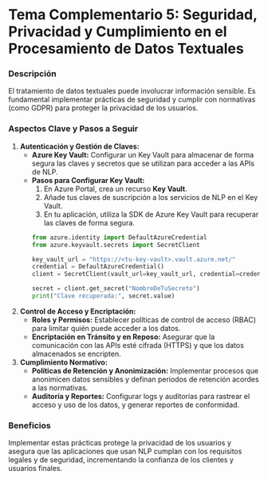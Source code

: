 # Tema Complementario 5: Seguridad, Privacidad y Cumplimiento en el Procesamiento de Datos Textuales

### Descripción  
El tratamiento de datos textuales puede involucrar información sensible. Es fundamental implementar prácticas de seguridad y cumplir con normativas (como GDPR) para proteger la privacidad de los usuarios.

### Aspectos Clave y Pasos a Seguir

1. **Autenticación y Gestión de Claves:**  
   - **Azure Key Vault:** Configurar un Key Vault para almacenar de forma segura las claves y secretos que se utilizan para acceder a las APIs de NLP.
   - **Pasos para Configurar Key Vault:**
     1. En Azure Portal, crea un recurso **Key Vault**.
     2. Añade tus claves de suscripción a los servicios de NLP en el Key Vault.
     3. En tu aplicación, utiliza la SDK de Azure Key Vault para recuperar las claves de forma segura.
     ```python
     from azure.identity import DefaultAzureCredential
     from azure.keyvault.secrets import SecretClient

     key_vault_url = "https://<tu-key-vault>.vault.azure.net/"
     credential = DefaultAzureCredential()
     client = SecretClient(vault_url=key_vault_url, credential=credential)

     secret = client.get_secret("NombreDeTuSecreto")
     print("Clave recuperada:", secret.value)
     ```
2. **Control de Acceso y Encriptación:**  
   - **Roles y Permisos:** Establecer políticas de control de acceso (RBAC) para limitar quién puede acceder a los datos.
   - **Encriptación en Tránsito y en Reposo:** Asegurar que la comunicación con las APIs esté cifrada (HTTPS) y que los datos almacenados se encripten.
3. **Cumplimiento Normativo:**  
   - **Políticas de Retención y Anonimización:** Implementar procesos que anonimicen datos sensibles y definan periodos de retención acordes a las normativas.
   - **Auditoría y Reportes:** Configurar logs y auditorías para rastrear el acceso y uso de los datos, y generar reportes de conformidad.

### Beneficios  
Implementar estas prácticas protege la privacidad de los usuarios y asegura que las aplicaciones que usan NLP cumplan con los requisitos legales y de seguridad, incrementando la confianza de los clientes y usuarios finales.